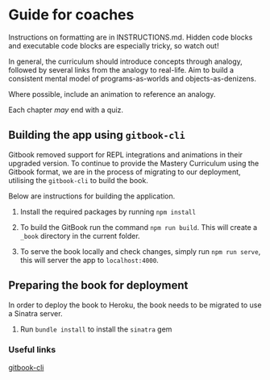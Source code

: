 # Guide for coaches

Instructions on formatting are in INSTRUCTIONS.md. Hidden code blocks and executable code blocks are especially tricky, so watch out!

In general, the curriculum should introduce concepts through analogy, followed by several links from the analogy to real-life. Aim to build a consistent mental model of programs-as-worlds and objects-as-denizens.

Where possible, include an animation to reference an analogy.

Each chapter _may_ end with a quiz.

## Building the app using `gitbook-cli`

Gitbook removed support for REPL integrations and animations in their upgraded version. To continue to provide the Mastery Curriculum using the Gitbook format, we are in the process of migrating to our deployment, utilising the `gitbook-cli` to build the book.

Below are instructions for building the application.

1. Install the required packages by running `npm install`

2. To build the GitBook run the command `npm run build`. This will create a `_book` directory in the current folder.

3. To serve the book locally and check changes, simply run `npm run serve`, this will server the app to `localhost:4000`.

## Preparing the book for deployment

In order to deploy the book to Heroku, the book needs to be migrated to use a Sinatra server.

1. Run `bundle install` to install the `sinatra` gem




### Useful links

[gitbook-cli](https://github.com/GitbookIO/gitbook-cli)
